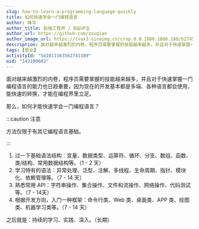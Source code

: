 ```yaml
---
slug: how-to-learn-a-programming-language-quickly
title: 如何快速学会一门编程语言
author: 峰华
author_title: 前端工程师 / B站UP主
author_url: https://github.com/zxuqian
author_image_url: https://tvax3.sinaimg.cn/crop.0.0.1080.1080.180/b2745d44ly8g8s4muqeggj20u00u0n0k.jpg?KID=imgbed,tva&Expires=1582389585&ssig=EvXmyu%2FXsX
description: 面对越来越激烈的内卷，程序员需要掌握的技能越来越多，并且对于快速掌握一门编程语言的能力也日趋重要，因为现在的开发基本都是多端、各种语言都会使用，能快速的转换，才能在编程界里立足。
tags: [职业]
activityId: "541011363562741389"
oid: "142100682"
---
```


面对越来越激烈的内卷，程序员需要掌握的技能越来越多，并且对于快速掌握一门编程语言的能力也日趋重要，因为现在的开发基本都是多端、各种语言都会使用，能快速的转换，才能在编程界里立足。

那么，如何才能快速学会一门编程语言？

:::caution 注意

方法仅限于有其它编程语言基础。

:::

1. 过一下基础语法结构：变量、数据类型、运算符、循环、分支、数组、函数、类/结构、常用数据结构等。（1 - 2 天）
2. 学习特有的语法：异常处理、泛型、注解、多线程、生命周期、指针、模块化、依赖管理等。（7 - 14 天）
3. 熟悉常用 API：字符串操作、集合操作、文件和流操作、网络操作、代码测试等。（7 - 14天） 
4. 根据开发方向，入门一种框架：命令行类、Web 类、桌面类、APP 类、绘图类、机器学习类等。（7 - 14 天） 
   
之后就是：持续的学习、实践、深入。（长期） 
